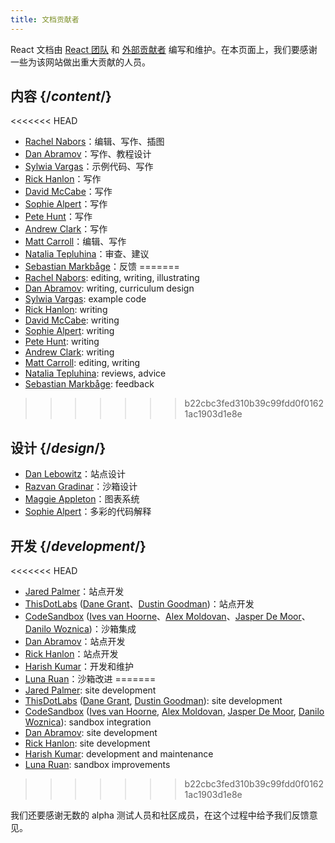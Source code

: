 ```yaml
---
title: 文档贡献者
---
```


<Intro>

React 文档由 [React 团队](/community/team) 和 [外部贡献者](https://github.com/reactjs/react.dev/graphs/contributors) 编写和维护。在本页面上，我们要感谢一些为该网站做出重大贡献的人员。

</Intro>

## 内容 {/*content*/}

<<<<<<< HEAD
* [Rachel Nabors](https://twitter.com/RachelNabors)：编辑、写作、插图
* [Dan Abramov](https://twitter.com/dan_abramov)：写作、教程设计
* [Sylwia Vargas](https://twitter.com/SylwiaVargas)：示例代码、写作
* [Rick Hanlon](https://twitter.com/rickhanlonii)：写作
* [David McCabe](https://twitter.com/mcc_abe)：写作
* [Sophie Alpert](https://twitter.com/sophiebits)：写作
* [Pete Hunt](https://twitter.com/floydophone)：写作
* [Andrew Clark](https://twitter.com/acdlite)：写作
* [Matt Carroll](https://twitter.com/mattcarrollcode)：编辑、写作
* [Natalia Tepluhina](https://twitter.com/n_tepluhina)：审查、建议
* [Sebastian Markbåge](https://twitter.com/sebmarkbage)：反馈
=======
* [Rachel Nabors](https://twitter.com/RachelNabors): editing, writing, illustrating
* [Dan Abramov](https://bsky.app/profile/danabra.mov): writing, curriculum design
* [Sylwia Vargas](https://twitter.com/SylwiaVargas): example code
* [Rick Hanlon](https://twitter.com/rickhanlonii): writing
* [David McCabe](https://twitter.com/mcc_abe): writing
* [Sophie Alpert](https://twitter.com/sophiebits): writing
* [Pete Hunt](https://twitter.com/floydophone): writing
* [Andrew Clark](https://twitter.com/acdlite): writing
* [Matt Carroll](https://twitter.com/mattcarrollcode): editing, writing
* [Natalia Tepluhina](https://twitter.com/n_tepluhina): reviews, advice
* [Sebastian Markbåge](https://twitter.com/sebmarkbage): feedback
>>>>>>> b22cbc3fed310b39c99fdd0f01621ac1903d1e8e

## 设计 {/*design*/}

* [Dan Lebowitz](https://twitter.com/lebo)：站点设计
* [Razvan Gradinar](https://dribbble.com/GradinarRazvan)：沙箱设计
* [Maggie Appleton](https://maggieappleton.com/)：图表系统 
* [Sophie Alpert](https://twitter.com/sophiebits)：多彩的代码解释 

## 开发 {/*development*/}

<<<<<<< HEAD
* [Jared Palmer](https://twitter.com/jaredpalmer)：站点开发
* [ThisDotLabs](https://www.thisdot.co/) ([Dane Grant](https://twitter.com/danecando)、[Dustin Goodman](https://twitter.com/dustinsgoodman))：站点开发
* [CodeSandbox](https://codesandbox.io/) ([Ives van Hoorne](https://twitter.com/CompuIves)、[Alex Moldovan](https://twitter.com/alexnmoldovan)、[Jasper De Moor](https://twitter.com/JasperDeMoor)、[Danilo Woznica](https://twitter.com/danilowoz))：沙箱集成
* [Dan Abramov](https://twitter.com/dan_abramov)：站点开发
* [Rick Hanlon](https://twitter.com/rickhanlonii)：站点开发
* [Harish Kumar](https://www.strek.in/)：开发和维护
* [Luna Ruan](https://twitter.com/lunaruan)：沙箱改进
=======
* [Jared Palmer](https://twitter.com/jaredpalmer): site development
* [ThisDotLabs](https://www.thisdot.co/) ([Dane Grant](https://twitter.com/danecando), [Dustin Goodman](https://twitter.com/dustinsgoodman)): site development
* [CodeSandbox](https://codesandbox.io/) ([Ives van Hoorne](https://twitter.com/CompuIves), [Alex Moldovan](https://twitter.com/alexnmoldovan), [Jasper De Moor](https://twitter.com/JasperDeMoor), [Danilo Woznica](https://twitter.com/danilowoz)): sandbox integration
* [Dan Abramov](https://bsky.app/profile/danabra.mov): site development
* [Rick Hanlon](https://twitter.com/rickhanlonii): site development
* [Harish Kumar](https://www.strek.in/): development and maintenance
* [Luna Ruan](https://twitter.com/lunaruan): sandbox improvements
>>>>>>> b22cbc3fed310b39c99fdd0f01621ac1903d1e8e

我们还要感谢无数的 alpha 测试人员和社区成员，在这个过程中给予我们反馈意见。
